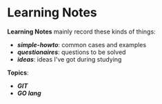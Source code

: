 # Learning Notes

**Learning Notes** mainly record these kinds of things:

* ***simple-howto***: common cases and examples 
* ***questionaires***: questions to be solved
* ***ideas***: ideas I've got during studying

**Topics**:
* ***GIT***
* ***GO lang***
